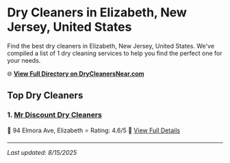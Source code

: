 # Dry Cleaners in Elizabeth, New Jersey, United States

Find the best dry cleaners in Elizabeth, New Jersey, United States. We've compiled a list of 1 dry cleaning services to help you find the perfect one for your needs.

🌐 **[View Full Directory on DryCleanersNear.com](https://drycleanersnear.com/city/US/New%20Jersey/Elizabeth)**

## Top Dry Cleaners

### 1. [Mr Discount Dry Cleaners](https://drycleanersnear.com/dryCleaner/686dcd7404b0376d46bba80f/mr-discount-dry-cleaners)
📍 94 Elmora Ave, Elizabeth
⭐ Rating: 4.6/5
🔗 [View Full Details](https://drycleanersnear.com/dryCleaner/686dcd7404b0376d46bba80f/mr-discount-dry-cleaners)


---

*Last updated: 8/15/2025*

